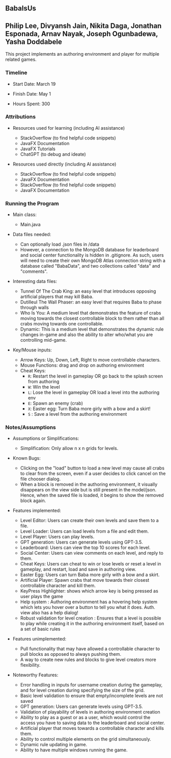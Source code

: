 ## BabaIsUs

## Philip Lee, Divyansh Jain, Nikita Daga, Jonathan Esponada, Arnav Nayak, Joseph Ogunbadewa, Yasha Doddabele

This project implements an authoring environment and player for multiple related games.

### Timeline

* Start Date: March 19

* Finish Date: May 1

* Hours Spent: 300

### Attributions

* Resources used for learning (including AI assistance)

    * StackOverflow (to find helpful code snippets)
    * JavaFX Documentation
    * JavaFX Tutorials
    * ChatGPT (to debug and ideate)

* Resources used directly (including AI assistance)
    * StackOverflow (to find helpful code snippets)
    * JavaFX Documentation
    * StackOverflow (to find helpful code snippets)
    * JavaFX Documentation

### Running the Program

* Main class:
    * Main.java

* Data files needed:
    * Can optionally load .json files in /data
    * However, a connection to the MongoDB database for leaderboard and social center functionality
      is hidden in .gitignore. As such, users will need to create their own MongoDB Atlas connection
      string with a database called "BabaData", and two collections called "data" and "comments".

* Interesting data files:
    * Tunnel Of The Crab King: an easy level that introduces opposing artificial players that may
      kill Baba.
    * Dutilleul The Wall Phaser: an easy level that requires Baba to phase through walls
    * Who Is You: A medium level that demonstrates the feature of crabs moving towards the closest
      controllable block to them rather than all crabs moving towards one controllable.
    * Dynamic: This is a medium level that demonstrates the dynamic rule changes in-game and also
      the ability to alter who/what you are controlling mid-game.

* Key/Mouse inputs:

    * Arrow Keys: Up, Down, Left, Right to move controllable characters.
    * Mouse Functions: drag and drop on authoring environment
    * Cheat Keys:
        * `R`: Restart the level in gameplay OR go back to the splash screen from authoring
        * `W`: Win the level
        * `L`: Lose the level in gameplay OR load a level into the authoring env
        * `E`: Spawn an enemy (crab)
        * `X`: Easter egg: Turn Baba more girly with a bow and a skirt!
        * `S` : Save a level from the authoring environment

### Notes/Assumptions

* Assumptions or Simplifications:

    * Simplification: Only allow n x n grids for levels.

* Known Bugs:

    * Clicking on the "load" button to load a new level may cause all crabs to clear from the
      screen, even if a user decides to click cancel on the file chooser dialog.
    * When a block is removed in the authoring environment, it visually disappears on the view side
      but is still present in the model/json. Hence, when the saved file is loaded, it begins to
      show the removed block again.


* Features implemented:

    * Level Editor: Users can create their own levels and save them to a file.
    * Level Loader: Users can load levels from a file and edit them.
    * Level Player: Users can play levels.
    * GPT generation: Users can generate levels using GPT-3.5.
    * Leaderboard: Users can view the top 10 scores for each level.
    * Social Center: Users can view comments on each level, and reply to them.
    * Cheat Keys: Users can cheat to win or lose levels or reset a level in gameplay, and restart,
      load and save in authoring view.
    * Easter Egg: Users can turn Baba more girly with a bow and a skirt.
    * Artificial Player: Spawn crabs that move towards their closest controllable character and kill
      them.
    * KeyPress Highlighter: shows which arrow key is being pressed as user plays the game
    * Help system : Authoring environment has a hovering help system which lets you hover over a
      button to tell you what it does. Auth. view also has a help dialog!
    * Robust validation for level creation : Ensures that a level is possible to play while creating
      it in the authoring environment itself, based on a set of basic rules

* Features unimplemented:

    * Pull functionality that may have allowed a controllable character to pull blocks as opposed to
      always pushing them.
    * A way to create new rules and blocks to give level creators more flexibility.

* Noteworthy Features:

    * Error handling in inputs for username creation during the gameplay, and for level creation
      during specifying the size of the grid.
    * Basic level validation to ensure that empty/incomplete levels are not saved
    * GPT generation: Users can generate levels using GPT-3.5.
    * Validation of playability of levels in authoring environment creation
    * Ability to play as a guest or as a user, which would control the access you have to saving
      data to the leaderboard and social center.
    * Artificial player that moves towards a controllable character and kills them.
    * Ability to control multiple elements on the grid simultaneously.
    * Dynamic rule updating in game.
    * Ability to have multiple windows running the game.

